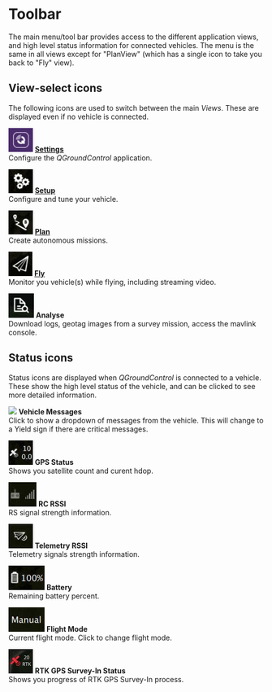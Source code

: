 # Toolbar

The main menu/tool bar provides access to the different application views, and high level status information for connected vehicles. The menu is the same in all views except for "PlanView" (which has a single icon to take you back to "Fly" view).

## View-select icons

The following icons are used to switch between the main *Views*. These are displayed even if no vehicle is connected.

![Settings view icon](../../images/toolbar/toolbar_view_select_settings.jpg) **[Settings](../SettingsView/SettingsView.md)**
<br>Configure the *QGroundControl* application.

![Setup view icon](../../images/toolbar/toolbar_view_select_setup.jpg) **[Setup](../SetupView/SetupView.md)**
<br>Configure and tune your vehicle.

![Plan view icon](../../images/toolbar/toolbar_view_select_plan.jpg) **[Plan](../PlanView/PlanView.md)**
<br>Create autonomous missions.

![Fly icon](../../images/toolbar/toolbar_view_select_fly.jpg) **[Fly](../FlyView/FlyView.md)**
<br>Monitor you vehicle(s) while flying, including streaming video.

![Analyse icon](../../images/toolbar/toolbar_view_select_analyse.jpg) **Analyse**
<br>Download logs, geotag images from a survey mission, access the mavlink console.


## Status icons

Status icons are displayed when *QGroundControl* is connected to a vehicle. These show the high level status of the vehicle, and can be clicked to see more detailed information. 

![](../../images/toolbar/toolbar_status_message.jpg.jpg) **Vehicle Messages**
<br>Click to show a dropdown of messages from the vehicle. This will change to a Yield sign if there are critical messages.

![](../../images/toolbar/toolbar_status_gps.jpg) **GPS Status**
<br>Shows you satellite count and curent hdop.

![](../../images/toolbar/toolbar_status_rc.jpg) **RC RSSI** 
<br>RS signal strength information.

![](../../images/toolbar/toolbar_status_telemetry.jpg) **Telemetry RSSI**
<br>Telemetry signals strength information.

![](../../images/toolbar/toolbar_status_battery.jpg) **Battery**
<br>Remaining battery percent.

![](../../images/toolbar/toolbar_status_flight_mode.jpg) **Flight Mode**
<br>Current flight mode. Click to change flight mode.

![](../../images/toolbar/toolbar_status_rtk_gps.jpg) **RTK GPS Survey-In Status**
<br>Shows you progress of RTK GPS Survey-In process.
